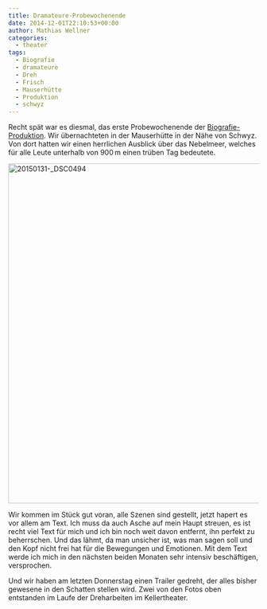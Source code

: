 ```yaml
---
title: Dramateure-Probewochenende
date: 2014-12-01T22:10:53+00:00
author: Mathias Wellner
categories:
  - theater
tags:
  - Biografie
  - dramateure
  - Dreh
  - Frisch
  - Mauserhütte
  - Produktion
  - schwyz
---
```

Recht spät war es diesmal, das erste Probewochenende der <a href="http://dramateure.ch/wordpress/produktionen/biografie-ein-spiel/" target="_blank">Biografie-Produktion</a>. Wir übernachteten in der Mauserhütte in der Nähe von Schwyz. Von dort hatten wir einen herrlichen Ausblick über das Nebelmeer, welches für alle Leute unterhalb von 900&thinsp;m einen trüben Tag bedeutete. 

<a data-flickr-embed="true" data-context="true"  href="https://www.flickr.com/photos/mwellner/32983156890/in/album-72157677867335763/" title="20150131-_DSC0494"><img src="https://c1.staticflickr.com/4/3721/32983156890_d8b47f5a79_b.jpg" width="1024" height="683" alt="20150131-_DSC0494"></a><script async src="//embedr.flickr.com/assets/client-code.js" charset="utf-8"></script>

Wir kommen im Stück gut voran, alle Szenen sind gestellt, jetzt hapert es vor allem am Text. Ich muss da auch Asche auf mein Haupt streuen, es ist recht viel Text für mich und ich bin noch weit davon entfernt, ihn perfekt zu beherrschen. Und das lähmt, da man unsicher ist, was man sagen soll und den Kopf nicht frei hat für die Bewegungen und Emotionen. Mit dem Text werde ich mich in den nächsten beiden Monaten sehr intensiv beschäftigen, versprochen. 

Und wir haben am letzten Donnerstag einen Trailer gedreht, der alles bisher gewesene in den Schatten stellen wird. Zwei von den Fotos oben entstanden im Laufe der Dreharbeiten im Kellertheater.